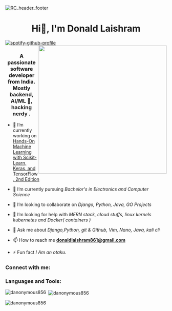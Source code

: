 ![RC_header_footer](https://github.com/danonymous856/danonymous856/assets/81114860/e90af1e0-bc49-4d12-a0c7-b6f9723b7778)

<h1 align="center">Hi👋, I'm Donald Laishram</h1>

[![spotify-github-profile](https://spotify-github-profile.vercel.app/api/view?uid=31qgbrbofbai5ib33za26txjzuki&cover_image=true&theme=default&show_offline=false)](https://github.com/kittinan/spotify-github-profile)
<img align="right" width="400" src="https://octodex.github.com/images/gobbleotron.gif">

<h3 align="center">A passionate software developer from India. Mostly backend, AI/ML 🤖, hacking nerdy .</h3>

<p align="left">  </p>

- 🔭 I’m currently working on [Hands-On Machine Learning with Scikit-Learn, Keras, and TensorFlow, 2nd Edition](https://www.oreilly.com/library/view/hands-on-machine-learning/9781492032632/)

- 🌱 I’m currently pursuing _Bachelor's in Electronics and Computer Science_

- 👯 I’m looking to collaborate on _Django, Python, Java, GO Projects_

- 🤝 I’m looking for help with _MERN stack, cloud stuffs, linux kernels kubernetes and Docker( containers )_

- 💬 Ask me about _Django,Python, git & Github, Vim, Nano, Java, kali cli_

- 📫 How to reach me **donaldlaishram861@gmail.com**

- ⚡ Fun fact _I Am an otaku._

<h3 align="left">Connect with me:</h3>
<p align="left">

</p>

<h3 align="left">Languages and Tools:</h3>
<p align="left">                                 </p>

<p><img align="left" src="https://github-readme-stats.vercel.app/api/top-langs?username=srshah27&show_icons=true&locale=en&layout=compact" alt="danonymous856" /></p>

<p>&nbsp;<img align="center" src="https://github-readme-stats.vercel.app/api?username=srshah27&show_icons=true&locale=en" alt="danonymous856" /></p>

<p><img align="center" src="https://github-readme-streak-stats.herokuapp.com/?user=srshah27&" alt="danonymous856" /></p>
